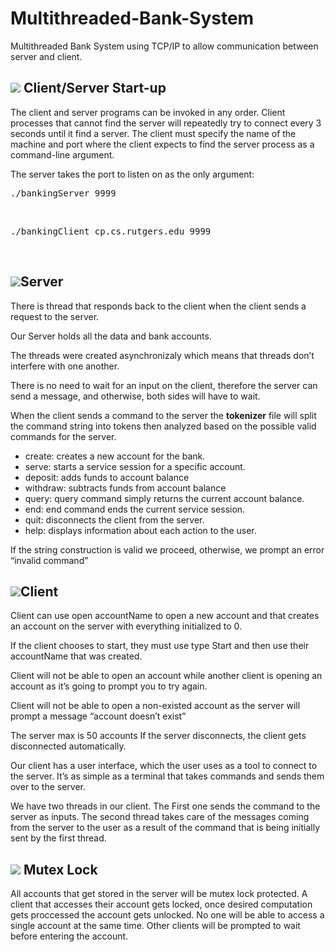 # Multithreaded-Bank-System
Multithreaded Bank System using TCP/IP to allow communication between server and client.

## ![](http://icons.iconarchive.com/icons/dakirby309/windows-8-metro/48/Apps-Command-Prompt-Metro-icon.png) Client/Server Start-up
The client and server programs can be invoked in any order. Client processes that cannot find the
server will repeatedly try to connect every 3 seconds until it find a server. The client must specify
the name of the machine and port where the client expects to find the server process as a command-line
argument.

The server takes the port to listen on as the only argument:
<br>
<pre>./bankingServer 9999</pre>
<br>
<pre>./bankingClient cp.cs.rutgers.edu 9999</pre>
<br>

## ![](http://icons.iconarchive.com/icons/devcom/network/48/server-Vista-icon.png)Server

There is  thread that responds back to the client when the client sends a request to the server.

Our Server holds all the data and bank accounts.


The threads were created asynchronizaly which means that threads don’t interfere with one another.


There is no need to wait for an input on the client, therefore the server can send a message, and otherwise, both sides will have to wait.


When the client sends a command to the server the **tokenizer** file will split the command string into tokens then analyzed based on the possible valid commands for the server.

* create: creates a new account for the bank.
* serve: starts a service session for a specific account.
* deposit: adds funds to account balance 
* withdraw: subtracts funds from account balance
* query: query command simply returns the current account balance.
* end: end command ends the current service session.
* quit: disconnects the client from the server.
* help: displays information about each action to the user. 

If the string construction is valid we proceed, otherwise, we prompt an error “invalid command”


## ![](https://cdn2.iconfinder.com/data/icons/amazon-aws-stencils/100/Non-Service_Specific_copy_Client-64.png)Client

Client can use open accountName to open a new account and that creates an account on the server with everything initialized
to 0.

If the client chooses to start, they must use type Start and then use their accountName that was created. 

Client will not be able to open an account while another client is opening an account as it’s going to
prompt you to try again.

Client will not be able to open a non-existed account as the server will prompt a message “account doesn’t
exist”

The server max is 50 accounts If the server disconnects, the client gets disconnected automatically.

Our client has a user interface, which the user uses as a tool to connect to the server. It’s as simple as a
terminal that takes commands and sends them over to the server.

We have two threads in our client. The First one sends the command to the server as inputs.
The second thread takes care of the messages coming from the server to the user as a result of the
command that is being initially sent by the first thread.



## ![](https://cdn2.iconfinder.com/data/icons/circle-icons-1/64/unlocked-48.png) Mutex Lock

All accounts that get stored in the server will be mutex lock protected. A client that accesses their account gets locked, once desired computation gets proccessed the account gets unlocked. No one will be able to access a single account at the same time.   Other clients will be prompted to wait before entering the account. 
